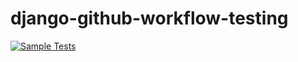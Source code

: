 # django-github-workflow-testing

[![Sample Tests](https://github.com/papunmohanty-homer/django-github-workflow-testing/actions/workflows/django.yml/badge.svg)](https://github.com/papunmohanty-homer/django-github-workflow-testing/actions)